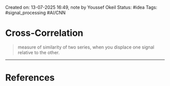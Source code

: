 Created on: 13-07-2025 16:49, note by Youssef Okeil
Status: #idea
Tags: #signal_processing #AI/CNN 
# Cross-Correlation
> measure of similarity of two series, when you displace one signal relative to the other.




-----------------
# References